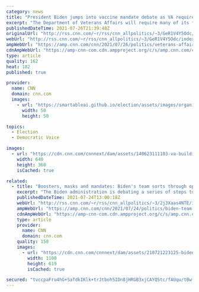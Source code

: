 ```yaml
---
category: news
title: "President Biden jumps into vaccine mandate debate as VA requires health workers to get vaccinated"
excerpt: "The Department of Veterans Affairs will require many of its frontline health workers to be vaccinated, a senior administration official told CNN on Monday, making the agency the first area of the federal government to require shots among some of its workers.\n    \n"
publishedDateTime: 2021-07-26T21:39:48Z
originalUrl: "http://rss.cnn.com/~r/rss/cnn_allpolitics/~3/GeR1V4Y5Odc/index.html"
webUrl: "http://rss.cnn.com/~r/rss/cnn_allpolitics/~3/GeR1V4Y5Odc/index.html"
ampWebUrl: "https://amp.cnn.com/cnn/2021/07/26/politics/veterans-affairs-requires-covid-vaccinations/index.html"
cdnAmpWebUrl: "https://amp-cnn-com.cdn.ampproject.org/c/s/amp.cnn.com/cnn/2021/07/26/politics/veterans-affairs-requires-covid-vaccinations/index.html"
type: article
quality: 162
heat: 182
published: true

provider:
  name: CNN
  domain: cnn.com
  images:
    - url: "https://smartableai.github.io/election/assets/images/organizations/cnn.com-50x50.jpg"
      width: 50
      height: 50

topics:
  - Election
  - Democratic Voice

images:
  - url: "https://cdn.cnn.com/cnnnext/dam/assets/140623111103-va-building-dc-file-story-top.jpg"
    width: 640
    height: 360
    isCached: true

related:
  - title: "Boosters, masks and mandates: Biden's team sorts through options for containing Covid surge among unvaccinated Americans"
    excerpt: "The Biden administration is debating a series of steps to further contain the Covid-19 pandemic, which, after 18 months, is again surging in parts of the country where vaccination rates are low.\n    \n"
    publishedDateTime: 2021-07-24T13:00:18Z
    webUrl: "http://rss.cnn.com/~r/rss/cnn_allpolitics/~3/2j3Xaas4NTE/index.html"
    ampWebUrl: "https://amp.cnn.com/cnn/2021/07/24/politics/biden-team-next-steps-on-covid/index.html"
    cdnAmpWebUrl: "https://amp-cnn-com.cdn.ampproject.org/c/s/amp.cnn.com/cnn/2021/07/24/politics/biden-team-next-steps-on-covid/index.html"
    type: article
    provider:
      name: CNN
      domain: cnn.com
    quality: 150
    images:
      - url: "https://cdn.cnn.com/cnnnext/dam/assets/210721223125-biden-covid-vacunas-foro-cnn-super-tease.jpg"
        width: 1100
        height: 619
        isCached: true

secured: "tvccpaFru4hG+SaTdkIKlk+trJtboh5IDn8jHRGB3xjCAYQStc/fAUqu/tBwfYh183N4nu8GCxehJ26iQB6wMDwZrr+HUqDSuJAfw2DrWplv8E/s9GLmCB03XZzfKjg9jtXD63O0W12U9TFoEBpV5CpNHIeQ90LzsWNhuvDtYtzmZjIJ+Cb9SghRqQYsAZGIfZ5jptw8I5J0RnxKqm75lma+mFfjrqR/2sCJqgJ1OjnFrgVLxmggYBuSsnUnsSbL94GcjvRDec7MGpZ9UHQZHhIW0rTtVO0bJtiqhZCclnnxaULo6J/xgKkFpCCkaoGhVj4Dr9mqOUL67M4WYPhEEscujiK5tlCsxIYJbZrxncM=;x/bhC6Wz7L7Dzwxm+Mla5g=="
---
```


